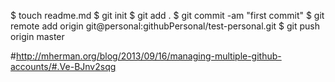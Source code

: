 $ touch readme.md
$ git init
$ git add .
$ git commit -am "first commit"
$ git remote add origin git@personal:githubPersonal/test-personal.git
$ git push origin master

#http://mherman.org/blog/2013/09/16/managing-multiple-github-accounts/#.Ve-BJnv2sqg
